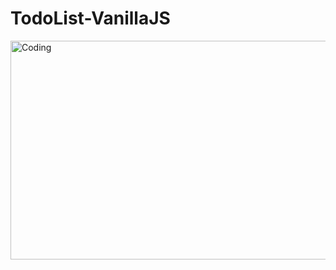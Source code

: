# TodoList-VanillaJS

<img alt="Coding" width="1000" height="350" src="https://i.hizliresim.com/i6ryeut.png" >
